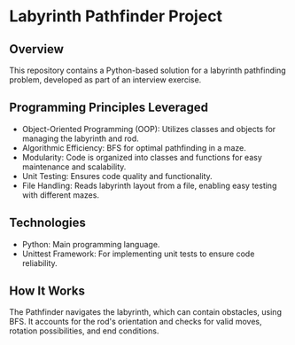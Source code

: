 # Labyrinth Pathfinder Project

## Overview
This repository contains a Python-based solution for a labyrinth pathfinding problem, developed as part of an interview exercise.

## Programming Principles Leveraged
- Object-Oriented Programming (OOP): Utilizes classes and objects for managing the labyrinth and rod.
- Algorithmic Efficiency: BFS for optimal pathfinding in a maze.
- Modularity: Code is organized into classes and functions for easy maintenance and scalability.
- Unit Testing: Ensures code quality and functionality.
- File Handling: Reads labyrinth layout from a file, enabling easy testing with different mazes.

## Technologies
- Python: Main programming language.
- Unittest Framework: For implementing unit tests to ensure code reliability.

## How It Works
The Pathfinder navigates the labyrinth, which can contain obstacles, using BFS. It accounts for the rod's orientation and checks for valid moves, rotation possibilities, and end conditions.